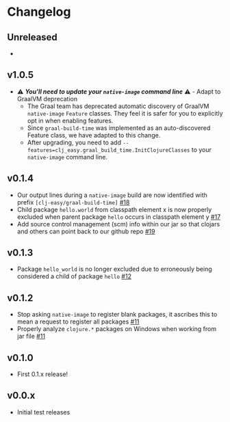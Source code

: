 # Changelog

<!-- Our publish process updates Unreleased header appropriately, do not update by hand -->
## Unreleased

-

## v1.0.5

- ⚠️ _**You'll need to update your `native-image` command line**_ ⚠️ - Adapt to GraalVM deprecation
  - The Graal team has deprecated automatic discovery of GraalVM `native-image` `Feature` classes. They feel it is safer for you to explicitly opt in when enabling features. 
  - Since `graal-build-time` was implemented as an auto-discovered Feature class, we have adapted to this change.
  - After upgrading, you need to add `--features=clj_easy.graal_build_time.InitClojureClasses` to your `native-image` command line.

## v0.1.4

- Our output lines during a `native-image` build are now identified with prefix `[clj-easy/graal-build-time]` [#18](https://github.com/clj-easy/graal-build-time/pull/18)
- Child package `hello.world` from classpath element x is now properly excluded when parent package `hello` occurs in classpath element y [#17](https://github.com/clj-easy/graal-build-time/pull/17)
- Add source control management (scm) info within our jar so that clojars and others can point back to our github repo [#19](https://github.com/clj-easy/graal-build-time/pull/19)

## v0.1.3

- Package `hello_world` is no longer excluded due to erroneously being considered a child of package `hello` [#12](https://github.com/clj-easy/graal-build-time/pull/12)

## v0.1.2

- Stop asking `native-image` to register blank packages, it ascribes this to mean a request to register all packages [#11](https://github.com/clj-easy/graal-build-time/pull/11)
- Properly analyze `clojure.*` packages on Windows when working from jar file [#11](https://github.com/clj-easy/graal-build-time/pull/11)

## v0.1.0

- First 0.1.x release!

## v0.0.x

- Initial test releases
